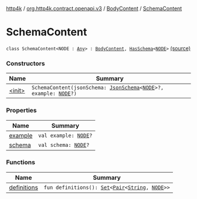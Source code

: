 [http4k](../../../index.md) / [org.http4k.contract.openapi.v3](../../index.md) / [BodyContent](../index.md) / [SchemaContent](./index.md)

# SchemaContent

`class SchemaContent<NODE : `[`Any`](https://kotlinlang.org/api/latest/jvm/stdlib/kotlin/-any/index.html)`> : `[`BodyContent`](../index.md)`, `[`HasSchema`](../../-has-schema/index.md)`<`[`NODE`](index.md#NODE)`>` [(source)](https://github.com/http4k/http4k/blob/master/http4k-contract/src/main/kotlin/org/http4k/contract/openapi/v3/model.kt#L68)

### Constructors

| Name | Summary |
|---|---|
| [&lt;init&gt;](-init-.md) | `SchemaContent(jsonSchema: `[`JsonSchema`](../../../org.http4k.util/-json-schema/index.md)`<`[`NODE`](index.md#NODE)`>?, example: `[`NODE`](index.md#NODE)`?)` |

### Properties

| Name | Summary |
|---|---|
| [example](example.md) | `val example: `[`NODE`](index.md#NODE)`?` |
| [schema](schema.md) | `val schema: `[`NODE`](index.md#NODE)`?` |

### Functions

| Name | Summary |
|---|---|
| [definitions](definitions.md) | `fun definitions(): `[`Set`](https://kotlinlang.org/api/latest/jvm/stdlib/kotlin.collections/-set/index.html)`<`[`Pair`](https://kotlinlang.org/api/latest/jvm/stdlib/kotlin/-pair/index.html)`<`[`String`](https://kotlinlang.org/api/latest/jvm/stdlib/kotlin/-string/index.html)`, `[`NODE`](index.md#NODE)`>>` |
